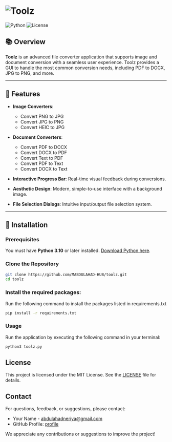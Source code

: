 # ![Toolz](https://img.shields.io/badge/Toolz-File%20Converter-blue?style=for-the-badge&logo=python&logoColor=white)  
![Python](https://img.shields.io/badge/Python-3.10-blue?style=for-the-badge&logo=python&logoColor=white)
![License](https://img.shields.io/badge/License-MIT-yellow?style=for-the-badge)

## 📚 Overview

**Toolz** is an advanced file converter application that supports image and document conversion with a seamless user experience. Toolz provides a GUI to handle the most common conversion needs, including PDF to DOCX, JPG to PNG, and more.

---

## 🌟 Features

- **Image Converters**: 
  - Convert PNG to JPG
  - Convert JPG to PNG
  - Convert HEIC to JPG

- **Document Converters**:
  - Convert PDF to DOCX
  - Convert DOCX to PDF
  - Convert Text to PDF
  - Convert PDF to Text
  - Convert DOCX to Text

- **Interactive Progress Bar**: Real-time visual feedback during conversions.
- **Aesthetic Design**: Modern, simple-to-use interface with a background image.
- **File Selection Dialogs**: Intuitive input/output file selection system.

---

## 🚀 Installation

### Prerequisites

You must have **Python 3.10** or later installed. [Download Python here](https://www.python.org/downloads/).

### Clone the Repository

```bash
git clone https://github.com/MABDULAHAD-HUB/toolz.git
cd toolz
```

### Install the required packages:
 Run the following command to install the packages listed in requirements.txt
```bash
pip install -r requirements.txt
```

### Usage
Run the application by executing the following command in your terminal:
```bash
python3 toolz.py
```

## License
This project is licensed under the MIT License. See the [LICENSE](LICENSE) file for details.

## Contact
For questions, feedback, or suggestions, please contact:
- Your Name - [abdulahadneriya@gmail.com](mailto:abdulahadneriya@gmail.com)
- GitHub Profile: [profile](https://github.com/MABDULAHAD-HUB)

We appreciate any contributions or suggestions to improve the project!
